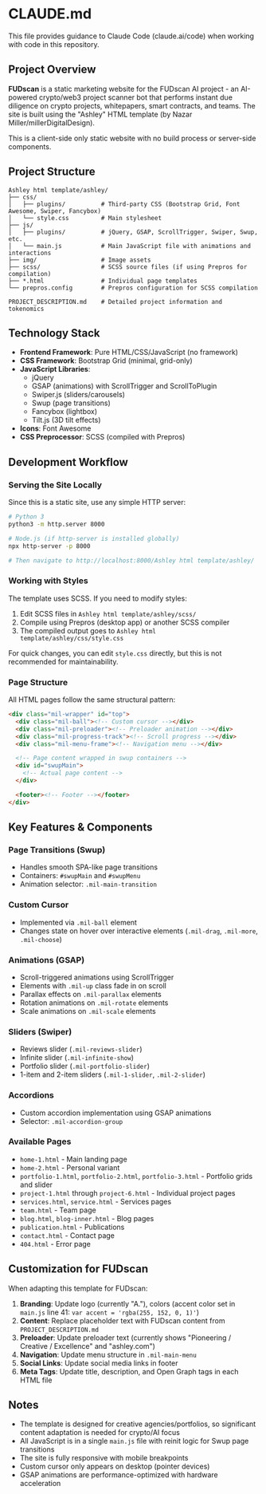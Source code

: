 # CLAUDE.md

This file provides guidance to Claude Code (claude.ai/code) when working with code in this repository.

## Project Overview

**FUDscan** is a static marketing website for the FUDscan AI project - an AI-powered crypto/web3 project scanner bot that performs instant due diligence on crypto projects, whitepapers, smart contracts, and teams. The site is built using the "Ashley" HTML template (by Nazar Miller/millerDigitalDesign).

This is a client-side only static website with no build process or server-side components.

## Project Structure

```
Ashley html template/ashley/
├── css/
│   ├── plugins/          # Third-party CSS (Bootstrap Grid, Font Awesome, Swiper, Fancybox)
│   └── style.css         # Main stylesheet
├── js/
│   ├── plugins/          # jQuery, GSAP, ScrollTrigger, Swiper, Swup, etc.
│   └── main.js           # Main JavaScript file with animations and interactions
├── img/                  # Image assets
├── scss/                 # SCSS source files (if using Prepros for compilation)
├── *.html                # Individual page templates
└── prepros.config        # Prepros configuration for SCSS compilation

PROJECT_DESCRIPTION.md    # Detailed project information and tokenomics
```

## Technology Stack

- **Frontend Framework**: Pure HTML/CSS/JavaScript (no framework)
- **CSS Framework**: Bootstrap Grid (minimal, grid-only)
- **JavaScript Libraries**:
  - jQuery
  - GSAP (animations) with ScrollTrigger and ScrollToPlugin
  - Swiper.js (sliders/carousels)
  - Swup (page transitions)
  - Fancybox (lightbox)
  - Tilt.js (3D tilt effects)
- **Icons**: Font Awesome
- **CSS Preprocessor**: SCSS (compiled with Prepros)

## Development Workflow

### Serving the Site Locally

Since this is a static site, use any simple HTTP server:

```bash
# Python 3
python3 -m http.server 8000

# Node.js (if http-server is installed globally)
npx http-server -p 8000

# Then navigate to http://localhost:8000/Ashley html template/ashley/
```

### Working with Styles

The template uses SCSS. If you need to modify styles:

1. Edit SCSS files in `Ashley html template/ashley/scss/`
2. Compile using Prepros (desktop app) or another SCSS compiler
3. The compiled output goes to `Ashley html template/ashley/css/style.css`

For quick changes, you can edit `style.css` directly, but this is not recommended for maintainability.

### Page Structure

All HTML pages follow the same structural pattern:

```html
<div class="mil-wrapper" id="top">
  <div class="mil-ball"><!-- Custom cursor --></div>
  <div class="mil-preloader"><!-- Preloader animation --></div>
  <div class="mil-progress-track"><!-- Scroll progress --></div>
  <div class="mil-menu-frame"><!-- Navigation menu --></div>

  <!-- Page content wrapped in swup containers -->
  <div id="swupMain">
    <!-- Actual page content -->
  </div>

  <footer><!-- Footer --></footer>
</div>
```

## Key Features & Components

### Page Transitions (Swup)
- Handles smooth SPA-like page transitions
- Containers: `#swupMain` and `#swupMenu`
- Animation selector: `.mil-main-transition`

### Custom Cursor
- Implemented via `.mil-ball` element
- Changes state on hover over interactive elements (`.mil-drag`, `.mil-more`, `.mil-choose`)

### Animations (GSAP)
- Scroll-triggered animations using ScrollTrigger
- Elements with `.mil-up` class fade in on scroll
- Parallax effects on `.mil-parallax` elements
- Rotation animations on `.mil-rotate` elements
- Scale animations on `.mil-scale` elements

### Sliders (Swiper)
- Reviews slider (`.mil-reviews-slider`)
- Infinite slider (`.mil-infinite-show`)
- Portfolio slider (`.mil-portfolio-slider`)
- 1-item and 2-item sliders (`.mil-1-slider`, `.mil-2-slider`)

### Accordions
- Custom accordion implementation using GSAP animations
- Selector: `.mil-accordion-group`

### Available Pages
- `home-1.html` - Main landing page
- `home-2.html` - Personal variant
- `portfolio-1.html`, `portfolio-2.html`, `portfolio-3.html` - Portfolio grids and slider
- `project-1.html` through `project-6.html` - Individual project pages
- `services.html`, `service.html` - Services pages
- `team.html` - Team page
- `blog.html`, `blog-inner.html` - Blog pages
- `publication.html` - Publications
- `contact.html` - Contact page
- `404.html` - Error page

## Customization for FUDscan

When adapting this template for FUDscan:

1. **Branding**: Update logo (currently "A."), colors (accent color set in `main.js` line 41: `var accent = 'rgba(255, 152, 0, 1)'`)
2. **Content**: Replace placeholder text with FUDscan content from `PROJECT_DESCRIPTION.md`
3. **Preloader**: Update preloader text (currently shows "Pioneering / Creative / Excellence" and "ashley.com")
4. **Navigation**: Update menu structure in `.mil-main-menu`
5. **Social Links**: Update social media links in footer
6. **Meta Tags**: Update title, description, and Open Graph tags in each HTML file

## Notes

- The template is designed for creative agencies/portfolios, so significant content adaptation is needed for crypto/AI focus
- All JavaScript is in a single `main.js` file with reinit logic for Swup page transitions
- The site is fully responsive with mobile breakpoints
- Custom cursor only appears on desktop (pointer devices)
- GSAP animations are performance-optimized with hardware acceleration

